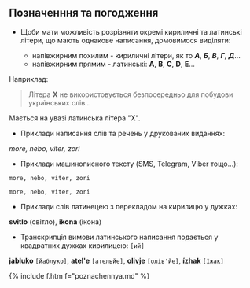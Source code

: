 ## Позначенння та погодження


* Щоби мати можливість розрізняти окремі кириличні та латинські літери, що мають однакове написання, домовимося виділяти:

   - напівжирним похилим - кириличні літери, як то <span class="c">_**А**_</span>, <span class="c">_**Б**_</span>, <span class="c">_**В**_</span>, <span class="c">_**Г**_</span>, <span class="c">_**Д**_</span>...
   - напівжирним прямим - латинські: <span class="l">**A**</span>, <span class="l">**B**</span>, <span class="l">**C**</span>, <span class="l">**D**</span>, <span class="l">**E**</span>...

Наприклад:

> Літера <span class="l">**X**</span> не використовується безпосередньо для побудови українських слів...

Мається на увазі латинська літера "X".

- Приклади написання слів та речень у друкованих виданнях:

_more, nebo, viter, zori_

- Приклади машинописного тексту (SMS, Telegram, Viber тощо...):

<code><samp>more, nebo, viter, zori</samp></code>

`more, nebo, viter, zori`

- Приклади слів латинецею з перекладом на кирилицю у дужках:

**svitlo** (світло), **ikona** (ікона)

- Транскрипція вимови латинського написання подається у квадратних дужках кирилицею: `[ий]`

**jabluko** `[йаблуко]`, **atel'e** `[ательйе]`, **olivje** `[олів'йе]`, **ízhak** `[їжак]`


{% include f.htm f="poznachennya.md" %}
